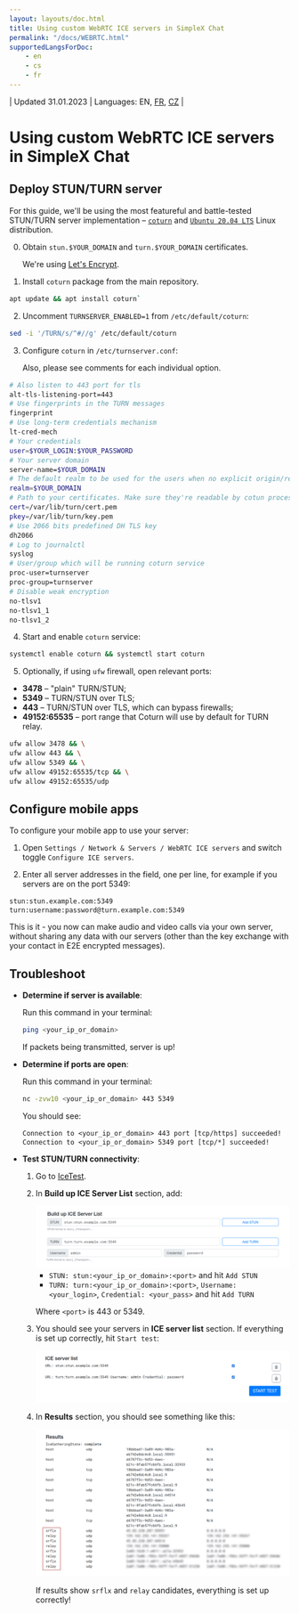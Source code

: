 ```yaml
---
layout: layouts/doc.html
title: Using custom WebRTC ICE servers in SimpleX Chat
permalink: "/docs/WEBRTC.html"
supportedLangsForDoc:
    - en
    - cs
    - fr
---
```


| Updated 31.01.2023 | Languages: EN, [FR](/docs/lang/fr/WEBRTC.md), [CZ](/docs/lang/cs/WEBRTC.md) |

# Using custom WebRTC ICE servers in SimpleX Chat

## Deploy STUN/TURN server

For this guide, we'll be using the most featureful and battle-tested STUN/TURN server implementation – [`coturn`](https://github.com/coturn/coturn) and [`Ubuntu 20.04 LTS`](https://ubuntu.com/download/server) Linux distribution.

0. Obtain `stun.$YOUR_DOMAIN` and `turn.$YOUR_DOMAIN` certificates.

   We're using [Let's Encrypt](https://letsencrypt.org/getting-started/).

1. Install `coturn` package from the main repository.

```sh
apt update && apt install coturn`
```

2. Uncomment `TURNSERVER_ENABLED=1` from `/etc/default/coturn`:

```sh
sed -i '/TURN/s/^#//g' /etc/default/coturn
```

3. Configure `coturn` in `/etc/turnserver.conf`:

   Also, please see comments for each individual option.

```sh
# Also listen to 443 port for tls
alt-tls-listening-port=443
# Use fingerprints in the TURN messages
fingerprint
# Use long-term credentials mechanism
lt-cred-mech
# Your credentials
user=$YOUR_LOGIN:$YOUR_PASSWORD
# Your server domain
server-name=$YOUR_DOMAIN
# The default realm to be used for the users when no explicit origin/realm relationship was found
realm=$YOUR_DOMAIN
# Path to your certificates. Make sure they're readable by cotun process user/group
cert=/var/lib/turn/cert.pem
pkey=/var/lib/turn/key.pem
# Use 2066 bits predefined DH TLS key
dh2066
# Log to journalctl
syslog
# User/group which will be running coturn service
proc-user=turnserver
proc-group=turnserver
# Disable weak encryption
no-tlsv1
no-tlsv1_1
no-tlsv1_2
```

4. Start and enable `coturn` service:

```sh
systemctl enable coturn && systemctl start coturn
```

5. Optionally, if using `ufw` firewall, open relevant ports:

- **3478** – "plain" TURN/STUN;
- **5349** – TURN/STUN over TLS;
- **443** – TURN/STUN over TLS, which can bypass firewalls;
- **49152:65535** – port range that Coturn will use by default for TURN relay.

```sh
ufw allow 3478 && \
ufw allow 443 && \
ufw allow 5349 && \
ufw allow 49152:65535/tcp && \
ufw allow 49152:65535/udp
```

## Configure mobile apps

To configure your mobile app to use your server:

1. Open `Settings / Network & Servers / WebRTC ICE servers` and switch toggle `Configure ICE servers`.

2. Enter all server addresses in the field, one per line, for example if you servers are on the port 5349:

```
stun:stun.example.com:5349
turn:username:password@turn.example.com:5349
```

This is it - you now can make audio and video calls via your own server, without sharing any data with our servers (other than the key exchange with your contact in E2E encrypted messages).

## Troubleshoot

- **Determine if server is available**:

  Run this command in your terminal:

  ```sh
  ping <your_ip_or_domain>
  ```

  If packets being transmitted, server is up!

- **Determine if ports are open**:

  Run this command in your terminal:

  ```sh
  nc -zvw10 <your_ip_or_domain> 443 5349
  ```

  You should see:

  ```
  Connection to <your_ip_or_domain> 443 port [tcp/https] succeeded!
  Connection to <your_ip_or_domain> 5349 port [tcp/*] succeeded!
  ```

- **Test STUN/TURN connectivity**:

  1. Go to [IceTest](https://icetest.info/).

  2. In **Build up ICE Server List** section, add:

     <img src="./stun_1.png">

     - `STUN: stun:<your_ip_or_domain>:<port>` and hit `Add STUN`
     - `TURN: turn:<your_ip_or_domain>:<port>`, `Username: <your_login>`, `Credential: <your_pass>` and hit `Add TURN`

     Where `<port>` is 443 or 5349.

  3. You should see your servers in **ICE server list** section. If everything is set up correctly, hit `Start test`:

     <img src="./stun_2.png">

  4. In **Results** section, you should see something like this:

     <img src="./stun_3.png">

     If results show `srflx` and `relay` candidates, everything is set up correctly!

